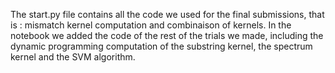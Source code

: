The start.py file contains all the code we used for the final submissions, that is : mismatch kernel computation and combinaison of kernels.
In the notebook we added the code of the rest of the trials we made, including the dynamic programming computation of the substring kernel, the spectrum kernel and the SVM algorithm.
